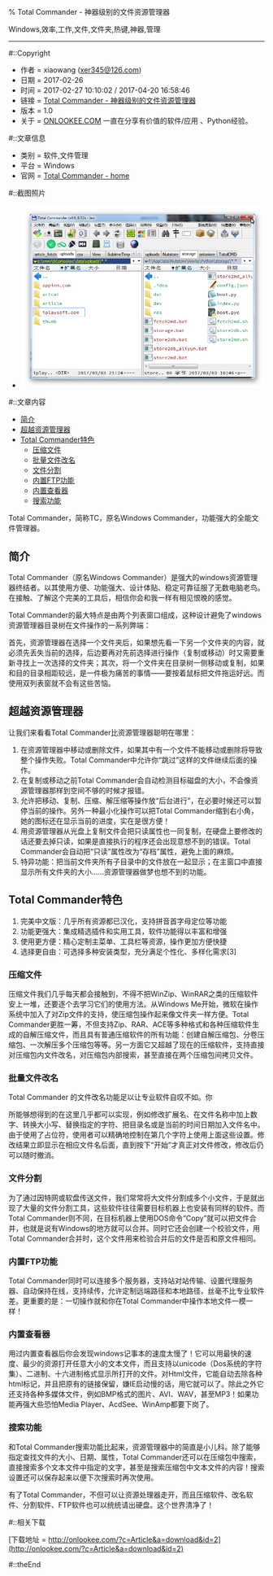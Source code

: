 % Total Commander - 神器级别的文件资源管理器

Windows,效率,工作,文件,文件夹,热键,神器,管理

---

#::Copyright

+ 作者 = xiaowang (xer345@126.com)
+ 日期 = 2017-02-26
+ 时间 = 2017-02-27 10:10:02 / 2017-04-20 16:58:46
+ 链接 = [Total Commander - 神器级别的文件资源管理器](http://onlookee.com/?c=Article&a=view&id=2)
+ 版本 = 1.0
+ 关于 = [ONLOOKEE.COM](http://onlookee.com/) 一直在分享有价值的软件/应用 、Python经验。

#::文章信息

+ 类别 = 软件,文件管理
+ 平台 = Windows
+ 官网 = [Total Commander - home](http://www.ghisler.com/ "")

#::截图照片

+ ![](images/Totalcmd.png)

#::文章内容

-   [简介](#简介)
-   [超越资源管理器](#超越资源管理器)
-   [Total Commander特色](#total-commander特色)
    -   [压缩文件](#压缩文件)
    -   [批量文件改名](#批量文件改名)
    -   [文件分割](#文件分割)
    -   [内置FTP功能](#内置ftp功能)
    -   [内置查看器](#内置查看器)
    -   [搜索功能](#搜索功能)

Total Commander，简称TC，原名Windows
Commander，功能强大的全能文件管理器。

简介
----

Total Commander（原名Windows
Commander）是强大的windows资源管理器终结者。以其使用方便、功能强大、设计体贴、稳定可靠征服了无数电脑老鸟。在接触、了解这个完美的工具后，相信你会和我一样有相见恨晚的感觉。

Total
Commander的最大特点是由两个列表窗口组成，这种设计避免了windows资源管理器目录树在文件操作的一系列弊端：

首先，资源管理器在选择一个文件夹后，如果想先看一下另一个文件夹的内容，就必须先丢失当前的选择，后边要再对先前选择进行操作（复制或移动）时又需要重新寻找上一次选择的文件夹；其次，将一个文件夹在目录树一侧移动或复制，如果和目的目录相距较远，是一件极为痛苦的事情——要按着鼠标把文件拖运好远。而使用双列表窗就不会有这些苦恼。

超越资源管理器
--------------

让我们来看看Total Commander比资源管理器聪明在哪里：

1.  在资源管理器中移动或删除文件，如果其中有一个文件不能移动或删除将导致整个操作失败。Total
    Commander中允许你“跳过”这样的文件继续后面的操作。
2.  在复制或移动之前Total
    Commander会自动检测目标磁盘的大小，不会像资源管理器那样到空间不够的时候才报错。
3.  允许把移动、复制、压缩、解压缩等操作放“后台进行”，在必要时候还可以暂停当前的操作。另外一种最小化操作可以把Total
    Commander缩到右小角，她的图标还在显示当前的进度，实在是很方便！
4.  用资源管理器从光盘上复制文件会把只读属性也一同复制，在硬盘上要修改的话还要去掉只读，如果是直接执行的程序还会出现意想不到的错误。Total
    Commander会自动把“只读”属性改为“存档”属性，避免上面的麻烦。
5.  特异功能：把当前文件夹所有子目录中的文件放在一起显示；在主窗口中直接显示所有文件夹的大小……资源管理器做梦也想不到的功能。

Total Commander特色
-------------------

1.  完美中文版：几乎所有资源都已汉化，支持拼音首字母定位等功能
2.  功能更强大：集成精选插件和实用工具，软件功能得以丰富和增强
3.  使用更方便：精心定制主菜单、工具栏等资源，操作更加方便快捷
4.  选择更自由：可选择多种安装类型，充分满足个性化、多样化需求[3]

### 压缩文件

压缩文件我们几乎每天都会接触到，不得不把WinZip、WinRAR之类的压缩软件安上一堆，还要逐个去学习它们的使用方法。从Windows
Me开始，微软在操作系统中加入了对Zip文件的支持，使压缩包操作起来像文件夹一样方便。Total
Commander更胜一筹，不但支持Zip、RAR、ACE等多种格式和各种压缩软件生成的自解压缩文件，而且具有普通压缩软件的所有功能：创建自解压缩包、分卷压缩包、一次解压多个压缩包等等。另一方面它又超越了现在的压缩软件，支持直接对压缩包内文件改名，对压缩包内部搜索，甚至直接在两个压缩包间拷贝文件。

### 批量文件改名

Total Commander 的文件改名功能足以让专业软件自叹不如。你

所能够想得到的在这里几乎都可以实现，例如修改扩展名、在文件名称中加上数字、转换大小写、替换指定的字符、把目录名或是当前的时间日期加入文件名中。由于使用了占位符，使用者可以精确地控制在第几个字符上使用上面这些设置。修改结果立即显示在相应文件名后面，直到按下“开始”才真正对文件修改，修改后仍可以随时撤消。

### 文件分割

为了通过因特网或软盘传送文件，我们常常将大文件分割成多个小文件，于是就出现了大量的文件分割工具，这些软件往往需要目标机器上也安装有同样的软件。而Total
Commander则不同，在目标机器上使用DOS命令“Copy”就可以把文件合并，也就是说有Windows的地方就可以合并。同时它还会创建一个校验文件，用Total
Commander合并时，这个文件用来检验合并后的文件是否和原文件相同。

### 内置FTP功能

Total
Commander同时可以连接多个服务器，支持站对站传输、设置代理服务器、自动保持在线，支持续传，允许定制远端路径和本地路径，丝毫不比专业软件差。更重要的是：一切操作就和你在Total
Commander中操作本地文件一模一样！

### 内置查看器

用过内置查看器后你会发现windows记事本的速度太慢了！它可以用最快的速度、最少的资源打开任意大小的文本文件，而且支持以unicode（Dos系统的字符集）、二进制、十六进制格式显示所打开的文件。对Html文件，它能自动去除各种html标记，并且把原有的链接保留，嫌IE启动慢的话，用它就可以了。除此之外它还支持各种多媒体文件，例如BMP格式的图片、AVI、WAV，甚至MP3！如果功能再强大些恐怕Media
Player、AcdSee、WinAmp都要下岗了。

### 搜索功能

和Total
Commander搜索功能比起来，资源管理器中的简直是小儿科。除了能够指定查找文件的大小、日期、属性，Total
Commander还可以在压缩包中搜索，直接搜索多个文本文件中指定的文字，甚至是搜索压缩包中文本文件的内容！搜索设置还可以保存起来以便下次搜索时再次使用。

有了Total
Commander，不但可以让资源处理器走开，而且压缩软件、改名软件、分割软件、FTP软件也可以统统请出硬盘。这个世界清净了！


#::相关下载

[下载地址 = http://onlookee.com/?c=Article&a=download&id=2](http://onlookee.com/?c=Article&a=download&id=2)

#::theEnd